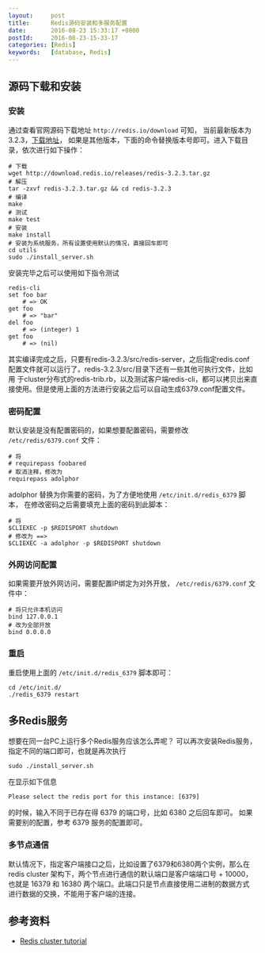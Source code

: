 ```yaml
---
layout:     post
title:      Redis源码安装和多服务配置
date:       2016-08-23 15:33:17 +0800
postId:     2016-08-23-15-33-17
categories: [Redis]
keywords:   [database, Redis]
---
```


## 源码下载和安装

### 安装
通过查看官网源码下载地址 `http://redis.io/download` 可知，
当前最新版本为3.2.3，[下载地址](http://download.redis.io/releases)，
如果是其他版本，下面的命令替换版本号即可。进入下载目录，依次进行如下操作：

```shell
# 下载
wget http://download.redis.io/releases/redis-3.2.3.tar.gz
# 解压
tar -zxvf redis-3.2.3.tar.gz && cd redis-3.2.3
# 编译
make
# 测试
make test
# 安装
make install
# 安装为系统服务，所有设置使用默认的情况，直接回车即可
cd utils
sudo ./install_server.sh
```
    
安装完毕之后可以使用如下指令测试

```shell
redis-cli
set foo bar 
    # => OK
get foo
    # => "bar"
del foo
    # => (integer) 1
get foo 
    # => (nil)
```

其实编译完成之后，只要有redis-3.2.3/src/redis-server，之后指定redis.conf
配置文件就可以运行了。redis-3.2.3/src/目录下还有一些其他可执行文件，比如用
于cluster分布式的redis-trib.rb，以及测试客户端redis-cli，都可以拷贝出来直
接使用。但是使用上面的方法进行安装之后可以自动生成6379.conf配置文件。

### 密码配置
默认安装是没有配置密码的，如果想要配置密码，需要修改 `/etc/redis/6379.conf` 文件：

```
# 将
# requirepass foobared
# 取消注释，修改为
requirepass adolphor
```
adolphor 替换为你需要的密码，为了方便地使用 `/etc/init.d/redis_6379` 脚本，
在修改密码之后需要填充上面的密码到此脚本：

```shell
# 将
$CLIEXEC -p $REDISPORT shutdown
# 修改为 ==>
$CLIEXEC -a adolphor -p $REDISPORT shutdown
```

### 外网访问配置
如果需要开放外网访问，需要配置IP绑定为对外开放， `/etc/redis/6379.conf` 文件中：

```
# 将只允许本机访问
bind 127.0.0.1
# 改为全部开放
bind 0.0.0.0
```
    
### 重启

重启使用上面的 `/etc/init.d/redis_6379` 脚本即可：

```shell
cd /etc/init.d/
./redis_6379 restart
```

## 多Redis服务
想要在同一台PC上运行多个Redis服务应该怎么弄呢？
可以再次安装Redis服务，指定不同的端口即可，也就是再次执行

```shell
sudo ./install_server.sh
```
    
在显示如下信息

```
Please select the redis port for this instance: [6379]
```

的时候，输入不同于已存在得 6379 的端口号，比如 6380 之后回车即可。
如果需要别的配置，参考 6379 服务的配置即可。

### 多节点通信
默认情况下，指定客户端接口之后，比如设置了6379和6380两个实例，那么在
redis cluster 架构下，两个节点进行通信的默认端口是客户端端口号 + 10000，
也就是 16379 和 16380 两个端口。此端口只是节点直接使用二进制的数据方式
进行数据的交换，不能用于客户端的连接。

## 参考资料

* [Redis cluster tutorial](https://redis.io/topics/cluster-tutorial)
